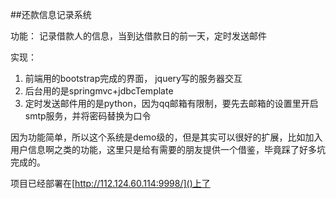 ##还款信息记录系统

功能： 记录借款人的信息，当到达借款日的前一天，定时发送邮件

实现：

1. 前端用的bootstrap完成的界面， jquery写的服务器交互
2. 后台用的是springmvc+jdbcTemplate
3. 定时发送邮件用的是python，因为qq邮箱有限制，要先去邮箱的设置里开启smtp服务，并将密码替换为口令

因为功能简单，所以这个系统是demo级的，但是其实可以很好的扩展，比如加入用户信息啊之类的功能，这里只是给有需要的朋友提供一个借鉴，毕竟踩了好多坑完成的。

项目已经部署在[http://112.124.60.114:9998/]()上了